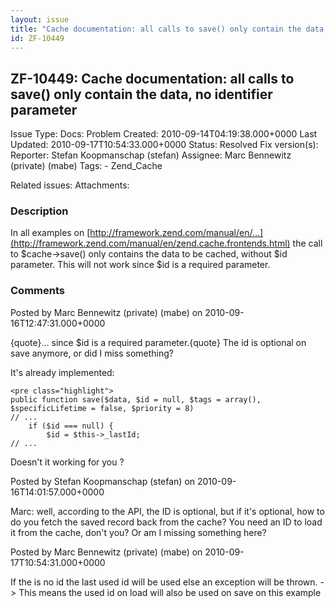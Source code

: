 ```yaml
---
layout: issue
title: "Cache documentation: all calls to save() only contain the data, no identifier parameter"
id: ZF-10449
---
```


ZF-10449: Cache documentation: all calls to save() only contain the data, no identifier parameter
-------------------------------------------------------------------------------------------------

 Issue Type: Docs: Problem Created: 2010-09-14T04:19:38.000+0000 Last Updated: 2010-09-17T10:54:33.000+0000 Status: Resolved Fix version(s): 
 Reporter:  Stefan Koopmanschap (stefan)  Assignee:  Marc Bennewitz (private) (mabe)  Tags: - Zend\_Cache
 
 Related issues: 
 Attachments: 
### Description

In all examples on [http://framework.zend.com/manual/en/…](http://framework.zend.com/manual/en/zend.cache.frontends.html) the call to $cache->save() only contains the data to be cached, without $id parameter. This will not work since $id is a required parameter.

 

 

### Comments

Posted by Marc Bennewitz (private) (mabe) on 2010-09-16T12:47:31.000+0000

{quote}... since $id is a required parameter.{quote} The id is optional on save anymore, or did I miss something?

It's already implemented:

 
    <pre class="highlight">
    public function save($data, $id = null, $tags = array(), $specificLifetime = false, $priority = 8)
    // ...
        if ($id === null) {
            $id = $this->_lastId;
    // ...
    


Doesn't it working for you ?

 

 

Posted by Stefan Koopmanschap (stefan) on 2010-09-16T14:01:57.000+0000

Marc: well, according to the API, the ID is optional, but if it's optional, how to do you fetch the saved record back from the cache? You need an ID to load it from the cache, don't you? Or am I missing something here?

 

 

Posted by Marc Bennewitz (private) (mabe) on 2010-09-17T10:54:31.000+0000

If the is no id the last used id will be used else an exception will be thrown. -> This means the used id on load will also be used on save on this example

 

 